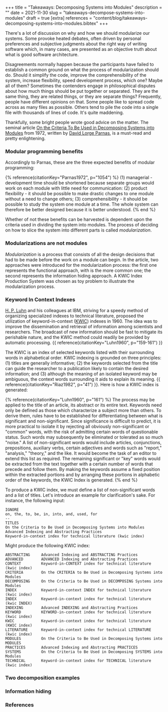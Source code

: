+++
title = "Takeaways: Decomposing Systems into Modules"
description = ""
date = 2021-11-30
slug = "takeaways-decompose-systems-into-modules"
draft = true
[extra]
references = "content/blog/takeaways-decomposing-systems-into-modules.bibtex"
+++

There's a lot of discussion on why and how we should modularize our systems.
Some provoke heated debates, often driven by personal preferences and subjective
judgments about the right way of writing software which, in many cases, are
presented as an objective truth about what is good software architecture.

Disagreements normally happen because the participants have failed to establish
a common ground on what the process of modularization should do. Should it
simplify the code, improve the comprehensibility of the system, increase
flexibility, speed development process, which one? Maybe all of them? Sometimes
the contenders engage in philosophical disputes about how much things should be
put together or separated. They are the same thing, they are related things, or
they are separate things? Frequently, people have different opinions on that.
Some people like to spread code across as many files as possible. Others tend to
pile the code into a single file with thousands of lines of code. It's quite
maddening.

Thankfully, some bright people wrote good advice on the matter. The seminal
article [On the Criteria To Be Used in Decomposing Systems into
Modules](https://doi.org/10.1145/361598.361623) from 1972, written by [David
Lorge Parnas](https://en.wikipedia.org/wiki/David_Parnas), is a must-read and
pretty enlightening.

### Modular programming benefits

Accordingly to Parnas, these are the three expected benefits of modular
programming:

{% reference(citationKey="Parnas1972", p="1054") %}
(1) managerial - development time should be shortened because separate groups
would work on each module with little need for communication: (2) product
flexibility - it should be possible to make drastic changes to one module
without a need to change others; (3) comprehensibility - it should be possible
to study the system one module at a time. The whole system can therefore be
better designed because it is better understood.
{% end %}

Whether of not these benefits can be harvested is dependent upon the criteria
used in dividing the system into modules. The process of deciding on how to
slice the system into different parts is called *modularization*.

### Modularizations are not modules

*Modularization* is a process that consists of all the design decisions that had
to be made before the work on a module can begin. In the article, two approaches
were introduced for the modularization process: the first one represents the
functional approach, with is the more common one; the second represents the
information hiding approach. A KWIC Index Production System was chosen as toy
problem to illustrate the modularization process.

### Keyword In Context Indexes

[H. P. Luhn](https://en.wikipedia.org/wiki/Hans_Peter_Luhn) and his colleagues
at IBM, striving for a speedy method of organizing specialized indexes to
technical literature, proposed the utilization of keyword-in-context
([KWIC](https://en.wikipedia.org/wiki/Key_Word_in_Context)) indexes in 1960. The
idea was to improve the dissemination and retrieval of information among
scientists and researchers. The broadcast of new information should be fast to
mitigate its perishable nature, and the KWIC method could readily be provided by
automatic processing. {{ reference(citationKey="Luhn1960", p="159-161") }}

The KWIC is an index of selected keywords listed with their surrounding words in
alphabetical order. KWIC indexing is grounded on three principles: (1) titles
are generally informative; (2) the keywords selected from the title can guide
the researcher to a publication likely to contain the desired information; and
(3) although the meaning of an isolated keyword may be ambiguous, the context
words surrounding it aids to explain its meaning. {{
reference(citationKey="Riaz1982", p="41") }}. Here is how a KWIC index is
generated:

{% reference(citationKey="Luhn1960", p="161") %}
The process may be applied to the title of an article, its abstract or its
entire text. Keywords need only be defined as those which characterize a subject
more than others. To derive them, rules have to be established for
differentiating between what is significant and non-significant.  Since
significance is difficult to predict, it is more practical to isolate it by
rejecting all obviously non-significant or "common" words, with the risk of
admitting certain words of questionable status. Such words may subsequently be
eliminated or tolerated as so much "noise." A list of non-significant words
would include articles, conjunctions, prepositions, auxiliary verbs, certain
adjectives and words such as "report," "analysis," "theory," and the like. It
would become the task of an editor to extend this list as required. The
remaining significant or "key" words would be extracted from the text together
with a certain number of words that precede and follow them. By making the
keywords assume a fixed position within the extracted portions and by arranging
these portions in alphabetic order of the keywords, the KWIC Index is generated.
{% end %}

To produce a KWIC index, we must define a list of non-significant words and a
list of titles. Let's introduce an example for clarification's sake. For
instance, the following input:

```text
IGNORE
on, the, to, be, in, into, and, used, for
--
TITLES
On the Criteria to Be Used in Decomposing Systems into Modules
Advanced Indexing and Abstracting Practices
Keyword-in-context index for technical literature (kwic index)
```

Might produce the following KWIC index:

```text
ABSTRACTING     Advanced Indexing and ABSTRACTING Practices
ADVANCED        ADVANCED Indexing and Abstracting Practices
CONTEXT         Keyword-in-CONTEXT index for technical literature (kwic index)
CRITERIA        On the CRITERIA to Be Used in Decomposing Systems into Modules
DECOMPOSING     On the Criteria to Be Used in DECOMPOSING Systems into Modules
INDEX           Keyword-in-context INDEX for technical literature (kwic index)
INDEX           Keyword-in-context index for technical literature (kwic INDEX)
INDEXING        Advanced INDEXING and Abstracting Practices
KEYWORD         KEYWORD-in-context index for technical literature (kwic index)
KWIC            Keyword-in-context index for technical literature (KWIC index)
LITERATURE      Keyword-in-context index for technical LITERATURE (kwic index)
MODULES         On the Criteria to Be Used in Decomposing Systems into MODULES
PRACTICES       Advanced Indexing and Abstracting PRACTICES
SYSTEMS         On the Criteria to Be Used in Decomposing SYSTEMS into Modules
TECHNICAL       Keyword-in-context index for TECHNICAL literature (kwic index)
```

### Two decomposition examples

### Information hiding

### References

